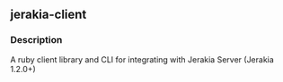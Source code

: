 ## jerakia-client

### Description

A ruby client library and CLI for integrating with Jerakia Server (Jerakia 1.2.0+)


